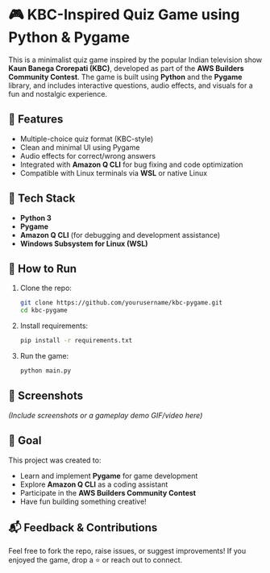 # 🎮 KBC-Inspired Quiz Game using Python & Pygame

This is a minimalist quiz game inspired by the popular Indian television show **Kaun Banega Crorepati (KBC)**, developed as part of the **AWS Builders Community Contest**. The game is built using **Python** and the **Pygame** library, and includes interactive questions, audio effects, and visuals for a fun and nostalgic experience.

## 🚀 Features

- Multiple-choice quiz format (KBC-style)
- Clean and minimal UI using Pygame
- Audio effects for correct/wrong answers
- Integrated with **Amazon Q CLI** for bug fixing and code optimization
- Compatible with Linux terminals via **WSL** or native Linux

## 🧠 Tech Stack

- **Python 3**
- **Pygame**
- **Amazon Q CLI** (for debugging and development assistance)
- **Windows Subsystem for Linux (WSL)**

## 📆 How to Run

1. Clone the repo:
   ```bash
   git clone https://github.com/yourusername/kbc-pygame.git
   cd kbc-pygame
   ```

2. Install requirements:
   ```bash
   pip install -r requirements.txt
   ```

3. Run the game:
   ```bash
   python main.py
   ```

## 📸 Screenshots

*(Include screenshots or a gameplay demo GIF/video here)*

## 🎯 Goal

This project was created to:
- Learn and implement **Pygame** for game development
- Explore **Amazon Q CLI** as a coding assistant
- Participate in the **AWS Builders Community Contest**
- Have fun building something creative!

## 📬 Feedback & Contributions

Feel free to fork the repo, raise issues, or suggest improvements! If you enjoyed the game, drop a ⭐️ or reach out to connect.
